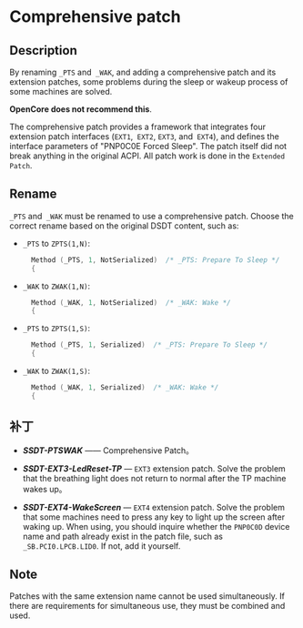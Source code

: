 # Comprehensive patch

## Description

By renaming `_PTS` and` _WAK`, and adding a comprehensive patch and its extension patches, some problems during the sleep or wakeup process of some machines are solved.

**OpenCore does not recommend this**.

The comprehensive patch provides a framework that integrates four extension patch interfaces (`EXT1`,` EXT2`, `EXT3`, and` EXT4`), and defines the interface parameters of "PNP0C0E Forced Sleep". The patch itself did not break anything in the original ACPI. All patch work is done in the `Extended Patch`.

## Rename

`_PTS` and` _WAK` must be renamed to use a comprehensive patch. Choose the correct rename based on the original DSDT content, such as:

- `_PTS` to `ZPTS(1,N)`:

  ```Swift
    Method (_PTS, 1, NotSerialized)  /* _PTS: Prepare To Sleep */
    {
  ```

- `_WAK` to `ZWAK(1,N)`:

  ```Swift
    Method (_WAK, 1, NotSerialized)  /* _WAK: Wake */
    {
  ```

- `_PTS` to `ZPTS(1,S)`:

  ```Swift
    Method (_PTS, 1, Serialized)  /* _PTS: Prepare To Sleep */
    {
  ```

- `_WAK` to `ZWAK(1,S)`:

  ```Swift
    Method (_WAK, 1, Serialized)  /* _WAK: Wake */
    {
  ```

## 补丁

- ***SSDT-PTSWAK*** —— Comprehensive Patch。

- ***SSDT-EXT3-LedReset-TP*** — `EXT3` extension patch. Solve the problem that the breathing light does not return to normal after the TP machine wakes up。

- ***SSDT-EXT4-WakeScreen*** — `EXT4` extension patch. Solve the problem that some machines need to press any key to light up the screen after waking up. When using, you should inquire whether the `PNP0C0D` device name and path already exist in the patch file, such as` _SB.PCI0.LPCB.LID0`. If not, add it yourself.

## Note

Patches with the same extension name cannot be used simultaneously. If there are requirements for simultaneous use, they must be combined and used.
